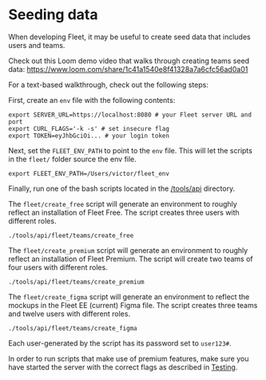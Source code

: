 # Seeding data

When developing Fleet, it may be useful to create seed data that includes users and teams.

Check out this Loom demo video that walks through creating teams seed data:
https://www.loom.com/share/1c41a1540e8f41328a7a6cfc56ad0a01

For a text-based walkthrough, check out the following steps:

First, create an `env` file with the following contents:

```
export SERVER_URL=https://localhost:8080 # your Fleet server URL and port
export CURL_FLAGS='-k -s' # set insecure flag
export TOKEN=eyJhbGciOi... # your login token
```

Next, set the `FLEET_ENV_PATH` to point to the `env` file. This will let the scripts in the `fleet/` folder source the env file.

```
export FLEET_ENV_PATH=/Users/victor/fleet_env
```

Finally, run one of the bash scripts located in the [/tools/api](../../tools/api/README.md) directory.

The `fleet/create_free` script will generate an environment to roughly reflect an installation of Fleet Free. The script creates three users with different roles.

```
./tools/api/fleet/teams/create_free
```

The `fleet/create_premium` script will generate an environment to roughly reflect an installation of Fleet Premium. The script will create two teams of four users with different roles.

```
./tools/api/fleet/teams/create_premium
```

The `fleet/create_figma` script will generate an environment to reflect the mockups in the Fleet EE (current) Figma file. The script creates three teams and twelve users with different roles.

```
./tools/api/fleet/teams/create_figma
```

Each user-generated by the script has its password set to `user123#`.

In order to run scripts that make use of premium features, make sure you have started the server with the correct flags as described in [Testing](./Testing-and-local-development.md#license-key).

<meta name="pageOrderInSection" value="600">
